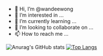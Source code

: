 - 👋 Hi, I’m @wandeewong
- 👀 I’m interested in ...
- 🌱 I’m currently learning ...
- 💞️ I’m looking to collaborate on ...
- 📫 How to reach me ...

<!---
wandeewong/wandeewong is a ✨ special ✨ repository because its `README.md` (this file) appears on your GitHub profile.
You can click the Preview link to take a look at your changes.
--->
![Anurag's GitHub stats](https://github-readme-stats.vercel.app/api?username=wandeewong&show_icons=true&theme=tokyonight)
[![Top Langs](https://github-readme-stats.vercel.app/api/top-langs/?username=wandeewong&hide=css,scss,html&layout=compact&theme=tokyonight)](https://github.com/anuraghazra/github-readme-stats)
